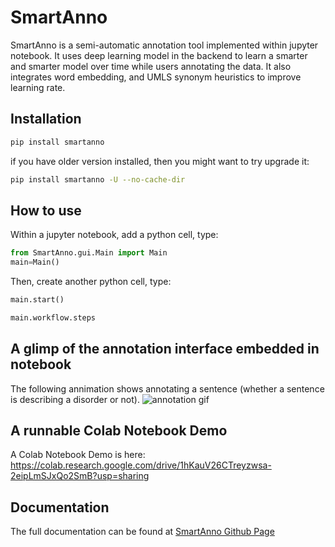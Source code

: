 # SmartAnno

SmartAnno is a semi-automatic annotation tool implemented within jupyter notebook. 
It uses deep learning model in the backend to learn a smarter and smarter model over time while users annotating the data. 
It also integrates word embedding, and UMLS synonym heuristics to improve learning rate.



## Installation

```bash
pip install smartanno
```

if you have older version installed, then you might want to try upgrade it:

```bash
pip install smartanno -U --no-cache-dir
```

## How to use

Within a jupyter notebook, add a python cell, type: 
```python
from SmartAnno.gui.Main import Main
main=Main()
```
Then, create another python cell, type:
```python
main.start()
```
```python
main.workflow.steps
```

## A glimp of the annotation interface embedded in notebook
The following annimation shows annotating a sentence (whether a sentence is describing a disorder or not).
![annotation gif](https://jianlins.github.io/SmartAnno/img/Peek%202020-06-20%2014-48.gif)

## A runnable Colab Notebook Demo
A Colab Notebook Demo is here: 
https://colab.research.google.com/drive/1hKauV26CTreyzwsa-2eipLmSJxQo2SmB?usp=sharing

## Documentation
The full documentation can be found at [SmartAnno Github Page](https://jianlins.github.io/SmartAnno/)
